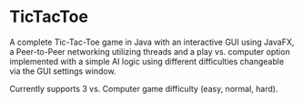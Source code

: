 # TicTacToe
A complete Tic-Tac-Toe game in Java with an interactive GUI using JavaFX, 
a Peer-to-Peer networking utilizing threads and a play vs. computer option
implemented with a simple AI logic using different difficulties changeable via the GUI settings window.

Currently supports 3 vs. Computer game difficulty (easy, normal, hard).
